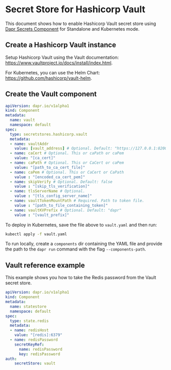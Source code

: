 # Secret Store for Hashicorp Vault

This document shows how to enable Hashicorp Vault secret store using [Dapr Secrets Component](../../concepts/secrets/README.md) for Standalone and Kubernetes mode.

## Create a Hashicorp Vault instance

Setup Hashicorp Vault using the Vault documentation: https://www.vaultproject.io/docs/install/index.html.

For Kubernetes, you can use the Helm Chart: <https://github.com/hashicorp/vault-helm>.

## Create the Vault component

```yaml
apiVersion: dapr.io/v1alpha1
kind: Component
metadata:
  name: vault
  namespace: default
spec:
  type: secretstores.hashicorp.vault
  metadata:
  - name: vaultAddr
    value: [vault_address] # Optional. Default: "https://127.0.0.1:8200"
  - name: caCert # Optional. This or caPath or caPem
    value: "[ca_cert]"
  - name: caPath # Optional. This or CaCert or caPem
    value: "[path_to_ca_cert_file]"
  - name: caPem # Optional. This or CaCert or CaPath
    value : "[encoded_ca_cert_pem]"
  - name: skipVerify # Optional. Default: false
    value : "[skip_tls_verification]"
  - name: tlsServerName # Optional.
    value : "[tls_config_server_name]"
  - name: vaultTokenMountPath # Required. Path to token file.
    value : "[path_to_file_containing_token]"
  - name: vaultKVPrefix # Optional. Default: "dapr"
    value : "[vault_prefix]"
```

To deploy in Kubernetes, save the file above to `vault.yaml` and then run:

```bash
kubectl apply -f vault.yaml
```

To run locally, create a `components` dir containing the YAML file and provide the path to the `dapr run` command with the flag `--components-path`.

## Vault reference example

This example shows you how to take the Redis password from the Vault secret store.

```yaml
apiVersion: dapr.io/v1alpha1
kind: Component
metadata:
  name: statestore
  namespace: default
spec:
  type: state.redis
  metadata:
  - name: redisHost
    value: "[redis]:6379"
  - name: redisPassword
    secretKeyRef:
      name: redisPassword
      key: redisPassword
auth:
    secretStore: vault
```
